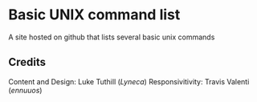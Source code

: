 # Basic UNIX command list
A site hosted on github that lists several basic unix commands

## Credits
Content and Design: Luke Tuthill (_Lyneca_)
Responsivitivity: Travis Valenti (_ennuuos_)
